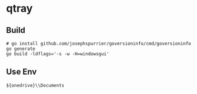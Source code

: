 # qtray

## Build

```shell
# go install github.com/josephspurrier/goversioninfo/cmd/goversioninfo
go generate
go build -ldflags='-s -w -H=windowsgui'
```

## Use Env

`${onedrive}\\Documents`

